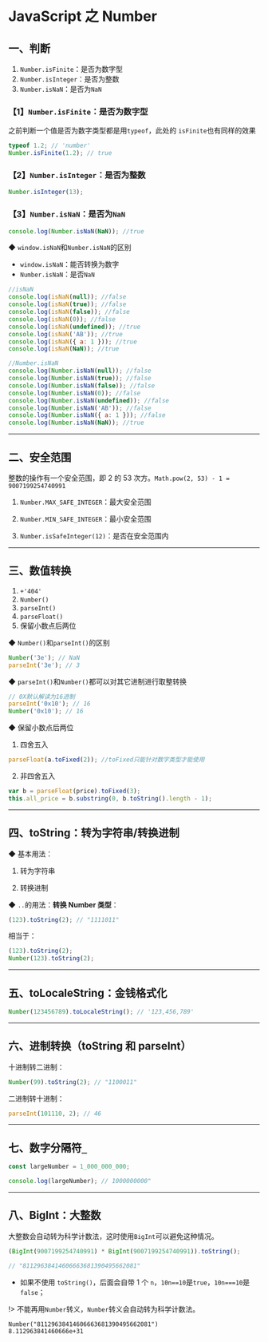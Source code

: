 # JavaScript 之 Number

## 一、判断

1. `Number.isFinite`：是否为数字型
2. `Number.isInteger`：是否为整数
3. `Number.isNaN`：是否为`NaN`

### 【1】`Number.isFinite`：是否为数字型

之前判断一个值是否为数字类型都是用`typeof`，此处的 `isFinite`也有同样的效果

```js
typeof 1.2; // 'number'
Number.isFinite(1.2); // true
```

### 【2】`Number.isInteger`：是否为整数

```js
Number.isInteger(13);
```

### 【3】`Number.isNaN`：是否为`NaN`

```js
console.log(Number.isNaN(NaN)); //true
```

◆ `window.isNaN`和`Number.isNaN`的区别

- `window.isNaN`：能否转换为数字
- `Number.isNaN`：是否`NaN`

```js
//isNaN
console.log(isNaN(null)); //false
console.log(isNaN(true)); //false
console.log(isNaN(false)); //false
console.log(isNaN(0)); //false
console.log(isNaN(undefined)); //true
console.log(isNaN('AB')); //true
console.log(isNaN({ a: 1 })); //true
console.log(isNaN(NaN)); //true

//Number.isNaN
console.log(Number.isNaN(null)); //false
console.log(Number.isNaN(true)); //false
console.log(Number.isNaN(false)); //false
console.log(Number.isNaN(0)); //false
console.log(Number.isNaN(undefined)); //false
console.log(Number.isNaN('AB')); //false
console.log(Number.isNaN({ a: 1 })); //false
console.log(Number.isNaN(NaN)); //true
```

---

## 二、安全范围

整数的操作有一个安全范围，即 2 的 53 次方。`Math.pow(2, 53) - 1 = 9007199254740991`

1. `Number.MAX_SAFE_INTEGER`：最大安全范围

2. `Number.MIN_SAFE_INTEGER`：最小安全范围

3. `Number.isSafeInteger(12)`：是否在安全范围内

---

## 三、数值转换

1. `+'404'`
2. `Number()`
3. `parseInt()`
4. `parseFloat()`
5. 保留小数点后两位

◆ `Number()`和`parseInt()`的区别

```js
Number('3e'); // NaN
parseInt('3e'); // 3
```

◆ `parseInt()`和`Number()`都可以对其它进制进行取整转换

```js
// 0X默认解读为16进制
parseInt('0x10'); // 16
Number('0x10'); // 16
```

◆ 保留小数点后两位

1. 四舍五入

```js
parseFloat(a.toFixed(2)); //toFixed只能针对数字类型才能使用
```

2. 非四舍五入

```js
var b = parseFloat(price).toFixed(3);
this.all_price = b.substring(0, b.toString().length - 1);
```

---

## 四、toString：转为字符串/转换进制

◆ 基本用法：

1. 转为字符串

2. 转换进制

◆ `..`的用法：**转换 Number 类型**：

```js
(123).toString(2); // "1111011"
```

相当于：

```js
(123).toString(2);
Number(123).toString(2);
```

---

## 五、toLocaleString：金钱格式化

```js
Number(123456789).toLocaleString(); // '123,456,789'
```

---

## 六、进制转换（toString 和 parseInt）

十进制转二进制：

```js
Number(99).toString(2); // "1100011"
```

二进制转十进制：

```js
parseInt(101110, 2); // 46
```

---

## 七、数字分隔符`_`

```js
const largeNumber = 1_000_000_000;

console.log(largeNumber); // 1000000000"
```

---

## 八、BigInt：大整数

大整数会自动转为科学计数法，这时使用`BigInt`可以避免这种情况。

```js
(BigInt(9007199254740991) * BigInt(9007199254740991)).toString();

// "81129638414606663681390495662081"
```

- 如果不使用 `toString()`，后面会自带 1 个 `n`，`10n==10`是`true`，`10n===10`是`false`；

!> 不能再用`Number`转义，`Number`转义会自动转为科学计数法。

```
Number("81129638414606663681390495662081")
8.112963841460666e+31
```
